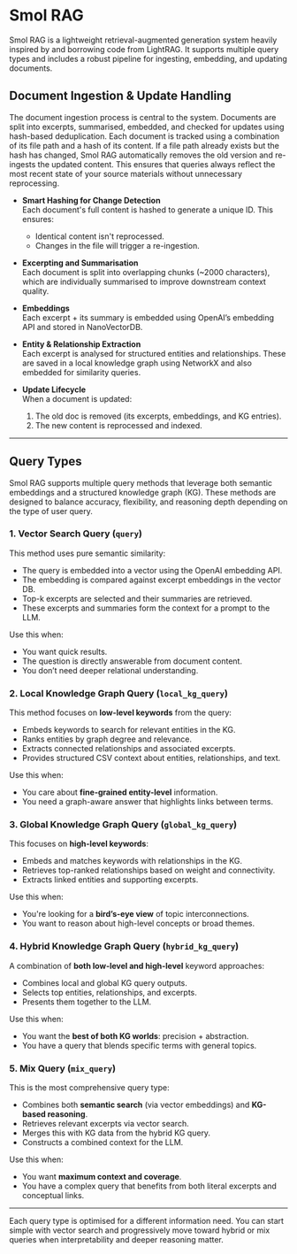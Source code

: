 # Smol RAG

Smol RAG is a lightweight retrieval-augmented generation system heavily inspired by and borrowing code from LightRAG. It supports multiple query types and includes a robust pipeline for ingesting, embedding, and updating documents.

## Document Ingestion & Update Handling

The document ingestion process is central to the system. Documents are split into excerpts, summarised, embedded, and checked for updates using hash-based deduplication. Each document is tracked using a combination of its file path and a hash of its content. If a file path already exists but the hash has changed, Smol RAG automatically removes the old version and re-ingests the updated content. This ensures that queries always reflect the most recent state of your source materials without unnecessary reprocessing.

- **Smart Hashing for Change Detection**  
  Each document's full content is hashed to generate a unique ID. This ensures:
  - Identical content isn't reprocessed.
  - Changes in the file will trigger a re-ingestion.

- **Excerpting and Summarisation**  
  Each document is split into overlapping chunks (~2000 characters), which are individually summarised to improve downstream context quality.

- **Embeddings**  
  Each excerpt + its summary is embedded using OpenAI’s embedding API and stored in NanoVectorDB.

- **Entity & Relationship Extraction**  
  Each excerpt is analysed for structured entities and relationships. These are saved in a local knowledge graph using NetworkX and also embedded for similarity queries.

- **Update Lifecycle**  
  When a document is updated:
  1. The old doc is removed (its excerpts, embeddings, and KG entries).
  2. The new content is reprocessed and indexed.

---

## Query Types

Smol RAG supports multiple query methods that leverage both semantic embeddings and a structured knowledge graph (KG). These methods are designed to balance accuracy, flexibility, and reasoning depth depending on the type of user query.

### 1. **Vector Search Query** (`query`)

This method uses pure semantic similarity:

- The query is embedded into a vector using the OpenAI embedding API.
- The embedding is compared against excerpt embeddings in the vector DB.
- Top-k excerpts are selected and their summaries are retrieved.
- These excerpts and summaries form the context for a prompt to the LLM.

Use this when:
- You want quick results.
- The question is directly answerable from document content.
- You don’t need deeper relational understanding.

### 2. **Local Knowledge Graph Query** (`local_kg_query`)

This method focuses on **low-level keywords** from the query:

- Embeds keywords to search for relevant entities in the KG.
- Ranks entities by graph degree and relevance.
- Extracts connected relationships and associated excerpts.
- Provides structured CSV context about entities, relationships, and text.

Use this when:
- You care about **fine-grained entity-level** information.
- You need a graph-aware answer that highlights links between terms.

### 3. **Global Knowledge Graph Query** (`global_kg_query`)

This focuses on **high-level keywords**:

- Embeds and matches keywords with relationships in the KG.
- Retrieves top-ranked relationships based on weight and connectivity.
- Extracts linked entities and supporting excerpts.

Use this when:
- You're looking for a **bird’s-eye view** of topic interconnections.
- You want to reason about high-level concepts or broad themes.

### 4. **Hybrid Knowledge Graph Query** (`hybrid_kg_query`)

A combination of **both low-level and high-level** keyword approaches:

- Combines local and global KG query outputs.
- Selects top entities, relationships, and excerpts.
- Presents them together to the LLM.

Use this when:
- You want the **best of both KG worlds**: precision + abstraction.
- You have a query that blends specific terms with general topics.

### 5. **Mix Query** (`mix_query`)

This is the most comprehensive query type:

- Combines both **semantic search** (via vector embeddings) and **KG-based reasoning**.
- Retrieves relevant excerpts via vector search.
- Merges this with KG data from the hybrid KG query.
- Constructs a combined context for the LLM.

Use this when:
- You want **maximum context and coverage**.
- You have a complex query that benefits from both literal excerpts and conceptual links.

---

Each query type is optimised for a different information need. You can start simple with vector search and progressively move toward hybrid or mix queries when interpretability and deeper reasoning matter.


